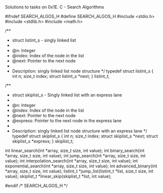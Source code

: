 Solutions to tasks on 0x1E. C - Search Algorithms

#ifndef SEARCH_ALGOS_H
#define SEARCH_ALGOS_H
#include <stdio.h>
#include <stdlib.h>
#include <math.h>

/**
 * struct listint_s - singly linked list
 *
 * @n: Integer
 * @index: Index of the node in the list
 * @next: Pointer to the next node
 *
 * Description: singly linked list node structure
 */
typedef struct listint_s
{
    int n;
    size_t index;
    struct listint_s *next;
} listint_t;

/**
 * struct skiplist_s - Singly linked list with an express lane
 *
 * @n: Integer
 * @index: Index of the node in the list
 * @next: Pointer to the next node
 * @express: Pointer to the next node in the express lane
 *
 * Description: singly linked list node structure with an express lane
 */
typedef struct skiplist_s
{
    int n;
    size_t index;
    struct skiplist_s *next;
    struct skiplist_s *express;
} skiplist_t;


int linear_search(int *array, size_t size, int value);
int binary_search(int *array, size_t size, int value);
int jump_search(int *array, size_t size, int value);
int interpolation_search(int *array, size_t size, int value);
int exponential_search(int *array, size_t size, int value);
int advanced_binary(int *array, size_t size, int value);
listint_t *jump_list(listint_t *list, size_t size, int value);
skiplist_t *linear_skip(skiplist_t *list, int value);

#endif /* SEARCH_ALGOS_H */

